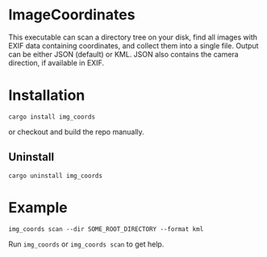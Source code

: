 # ImageCoordinates
This executable can scan a directory tree on your disk, find all images with EXIF data containing coordinates, and collect them into a single file.
Output can be either JSON (default) or KML. JSON also contains the camera direction, if available in EXIF.

# Installation
```
cargo install img_coords
```
or checkout and build the repo manually.

## Uninstall
```
cargo uninstall img_coords
```


# Example
```
img_coords scan --dir SOME_ROOT_DIRECTORY --format kml
```

Run `img_coords` or `img_coords scan` to get help.
